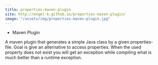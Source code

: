 ```yaml
---
title: properties-maven-plugin
site: http://engel-b.github.io/properties-maven-plugin/
image: "/assets/img/properties-maven-plugin.jpg"
---
```


* Maven Plugin

A maven plugin that generates a simple Java class by a given properties-file. Goal is give an alternative to access properties. When the used property does not exist you will get an exception while compiling what is much better than a runtime exception.
